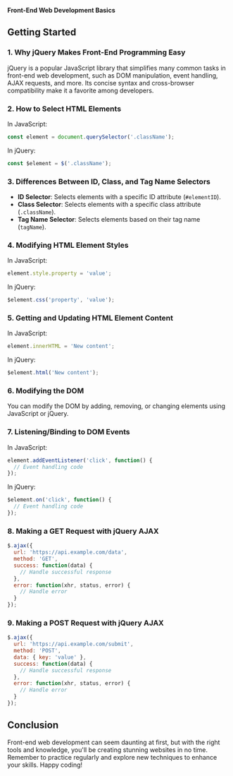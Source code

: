 **Front-End Web Development Basics**

## Getting Started

### 1. Why jQuery Makes Front-End Programming Easy

jQuery is a popular JavaScript library that simplifies many common tasks in front-end web development, such as DOM manipulation, event handling, AJAX requests, and more. Its concise syntax and cross-browser compatibility make it a favorite among developers.

### 2. How to Select HTML Elements

In JavaScript:
```javascript
const element = document.querySelector('.className');
```

In jQuery:
```javascript
const $element = $('.className');
```

### 3. Differences Between ID, Class, and Tag Name Selectors

- **ID Selector**: Selects elements with a specific ID attribute (`#elementID`).
- **Class Selector**: Selects elements with a specific class attribute (`.className`).
- **Tag Name Selector**: Selects elements based on their tag name (`tagName`).

### 4. Modifying HTML Element Styles

In JavaScript:
```javascript
element.style.property = 'value';
```

In jQuery:
```javascript
$element.css('property', 'value');
```

### 5. Getting and Updating HTML Element Content

In JavaScript:
```javascript
element.innerHTML = 'New content';
```

In jQuery:
```javascript
$element.html('New content');
```

### 6. Modifying the DOM

You can modify the DOM by adding, removing, or changing elements using JavaScript or jQuery.

### 7. Listening/Binding to DOM Events

In JavaScript:
```javascript
element.addEventListener('click', function() {
  // Event handling code
});
```

In jQuery:
```javascript
$element.on('click', function() {
  // Event handling code
});
```

### 8. Making a GET Request with jQuery AJAX

```javascript
$.ajax({
  url: 'https://api.example.com/data',
  method: 'GET',
  success: function(data) {
    // Handle successful response
  },
  error: function(xhr, status, error) {
    // Handle error
  }
});
```

### 9. Making a POST Request with jQuery AJAX

```javascript
$.ajax({
  url: 'https://api.example.com/submit',
  method: 'POST',
  data: { key: 'value' },
  success: function(data) {
    // Handle successful response
  },
  error: function(xhr, status, error) {
    // Handle error
  }
});
```

## Conclusion

Front-end web development can seem daunting at first, but with the right tools and knowledge, you'll be creating stunning websites in no time. Remember to practice regularly and explore new techniques to enhance your skills. Happy coding!
